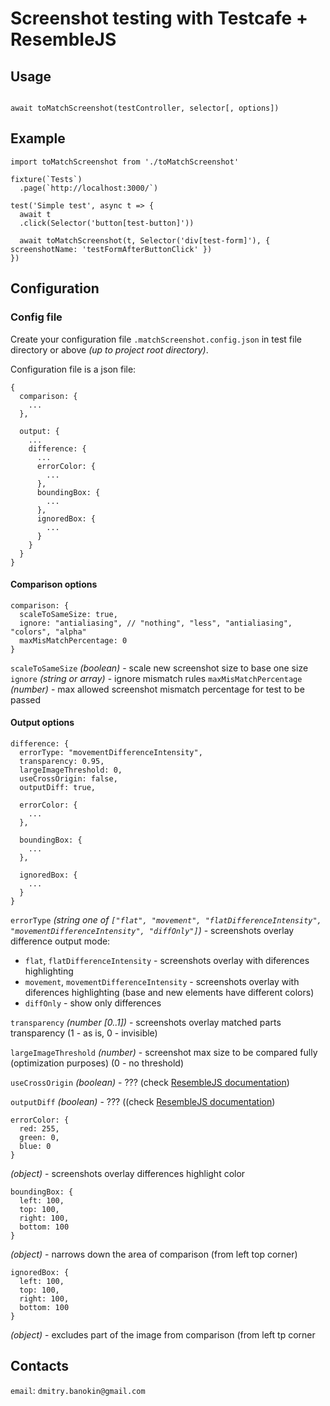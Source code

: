 Screenshot testing with Testcafe + ResembleJS
=====================

Usage
-----------------------------------
```import toMatchScreenshot from './toMatchScreenshot/index'

await toMatchScreenshot(testController, selector[, options])
```

Example
-----------------------------------
```import { Selector } from 'testcafe'
import toMatchScreenshot from './toMatchScreenshot'

fixture(`Tests`)
  .page(`http://localhost:3000/`)

test('Simple test', async t => {
  await t
  .click(Selector('button[test-button]'))

  await toMatchScreenshot(t, Selector('div[test-form]'), { screenshotName: 'testFormAfterButtonClick' })
})
```

Configuration
-----------------------------------

### Config file

Create your configuration file `.matchScreenshot.config.json` in test file directory or above _(up to project root directory)_.

Configuration file is a json file:

```
{
  comparison: {
    ...
  },

  output: {
    ...
    difference: {
      ...
      errorColor: {
        ...
      },
      boundingBox: {
        ...
      },
      ignoredBox: {
        ...
      }
    }
  }
}
```

#### Comparison options

```
comparison: {
  scaleToSameSize: true,
  ignore: "antialiasing", // "nothing", "less", "antialiasing", "colors", "alpha"
  maxMisMatchPercentage: 0
}
```

`scaleToSameSize` _(boolean)_ - scale new screenshot size to base one size
`ignore` _(string or array)_ - ignore mismatch rules
`maxMisMatchPercentage` _(number)_ - max allowed screenshot mismatch percentage for test to be passed


#### Output options

```
difference: {
  errorType: "movementDifferenceIntensity",
  transparency: 0.95,
  largeImageThreshold: 0,
  useCrossOrigin: false,
  outputDiff: true,

  errorColor: {
    ...
  },

  boundingBox: {
    ...
  },

  ignoredBox: {
    ...
  }
}
```

`errorType` _(string one of `["flat", "movement", "flatDifferenceIntensity", "movementDifferenceIntensity", "diffOnly"]`)_ - screenshots overlay difference output mode:
  * `flat`, `flatDifferenceIntensity` - screenshots overlay with diferences highlighting
  * `movement`, `movementDifferenceIntensity` - screenshots overlay with diferences highlighting (base and new elements have different colors)
  * `diffOnly` - show only differences

`transparency` _(number [0..1])_ - screenshots overlay matched parts transparency (1 - as is, 0 - invisible)

`largeImageThreshold` _(number)_ - screenshot max size to be compared fully (optimization purposes) (0 - no threshold)

`useCrossOrigin` _(boolean)_ - ??? (check [ResembleJS documentation](https://github.com/HuddleEng/Resemble.js))

`outputDiff` _(boolean)_ - ??? ((check [ResembleJS documentation](https://github.com/HuddleEng/Resemble.js))

```
errorColor: {
  red: 255,
  green: 0,
  blue: 0
}
```
_(object)_ - screenshots overlay differences highlight color

```
boundingBox: {
  left: 100,
  top: 100,
  right: 100,
  bottom: 100
}
```
_(object)_ - narrows down the area of comparison (from left top corner)

```
ignoredBox: {
  left: 100,
  top: 100,
  right: 100,
  bottom: 100
}
```
_(object)_ - excludes part of the image from comparison (from left tp corner

Contacts
-----------------------------------
`email`: `dmitry.banokin@gmail.com`
